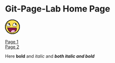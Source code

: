 # Git-Page-Lab Home Page

![awesome.gif](assets/awesome.gif)

<a href="https://battistary.github.io/Git-Page-Lab/page1.md">Page 1</a>
<br>
<a href="https://battistary.github.io/Git-Page-Lab/page2.md">Page 2</a>

Here **bold** and *italic* and ***both italic and bold***
